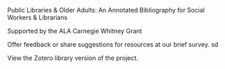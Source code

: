 Public Libraries & Older Adults: An Annotated Bibliography for Social Workers & Librarians 

Supported by the ALA Carnegie Whitney Grant 

Offer feedback or share suggestions for resources at our brief survey. sd

View the Zotero library version of the project. 
